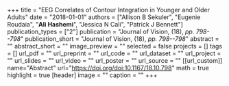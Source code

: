 +++
title = "EEG Correlates of Contour Integration in Younger and Older Adults"
date = "2018-01-01"
authors = ["Allison B Sekuler", "Eugenie Roudaia", "**Ali Hashemi**", "Jessica N Cali", "Patrick J Bennett"]
publication_types = ["2"]
publication = "Journal of Vision, (18), _pp. 798--798_"
publication_short = "Journal of Vision, (18), _pp. 798--798_"
abstract = ""
abstract_short = ""
image_preview = ""
selected = false
projects = []
tags = []
url_pdf = ""
url_preprint = ""
url_code = ""
url_dataset = ""
url_project = ""
url_slides = ""
url_video = ""
url_poster = ""
url_source = ""
[[url_custom]]
name="Abstract"
url="https://doi.org/doi:10.1167/18.10.798"
math = true
highlight = true
[header]
image = ""
caption = ""
+++
